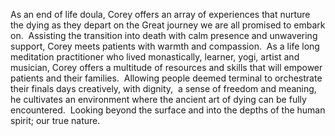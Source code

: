 As an end of life doula, Corey offers an array of experiences that nurture the dying as they depart on the Great journey we are all promised to embark on.  Assisting the transition into death with calm presence and unwavering support, Corey meets patients with warmth and compassion.  As a life long meditation practitioner who lived monastically, learner, yogi, artist and musician, Corey offers a multitude of resources and skills that will empower patients and their families.  Allowing people deemed terminal to orchestrate their finals days creatively, with dignity,  a sense of freedom and meaning, he cultivates an environment where the ancient art of dying can be fully encountered.  Looking beyond the surface and into the depths of the human spirit; our true nature.
